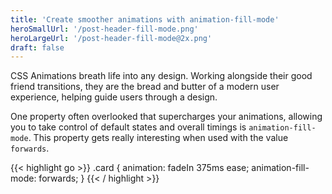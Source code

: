 ```yaml
---
title: 'Create smoother animations with animation-fill-mode'
heroSmallUrl: '/post-header-fill-mode.png'
heroLargeUrl: '/post-header-fill-mode@2x.png'
draft: false
---
```


CSS Animations breath life into any design. Working alongside their good friend
transitions, they are the bread and butter of a modern user experience, helping
guide users through a design.

One property often overlooked that supercharges your animations, allowing you to
take control of default states and overall timings is `animation-fill-mode`.
This property gets really interesting when used with the value `forwards`.

{{< highlight go >}}
  .card {
    animation: fadeIn 375ms ease;
    animation-fill-mode: forwards;
  }
{{< / highlight >}}
